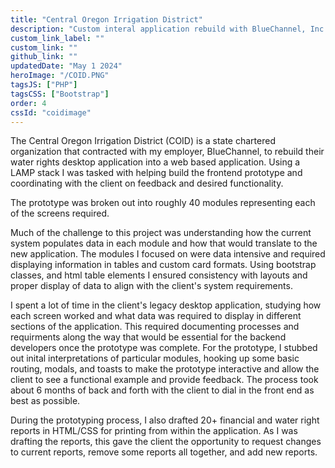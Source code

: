 ```yaml
---
title: "Central Oregon Irrigation District"
description: "Custom interal application rebuild with BlueChannel, Inc."
custom_link_label: ""
custom_link: ""
github_link: ""
updatedDate: "May 1 2024"
heroImage: "/COID.PNG"
tagsJS: ["PHP"]
tagsCSS: ["Bootstrap"]
order: 4
cssId: "coidimage"
---
```


The Central Oregon Irrigation District (COID) is a state chartered organization that contracted with my employer, BlueChannel, to rebuild their water rights desktop application into a web based application. Using a LAMP stack I was tasked with helping build the frontend prototype and coordinating with the client on feedback and desired functionality.

The prototype was broken out into roughly 40 modules representing each of the screens required. 

<!-- Below is a snapshot of one of the application screens. -->

<!-- ![](/COID_WINN_2.0.png) -->

Much of the challenge to this project was understanding how the current system populates data in each module and how that would translate to the new application. The modules I focused on were data intensive and required displaying information in tables and custom card formats. Using bootstrap classes, and html table elements I ensured consistency with layouts and proper display of data to align with the client's system requirements. 

I spent a lot of time in the client's legacy desktop application, studying how each screen worked and what data was required to display in different sections of the application. This required documenting processes and requirments along the way that would be essential for the backend developers once the prototype was complete. For the prototype, I stubbed out inital interpretations of particular modules, hooking up some basic routing, modals, and toasts to make the prototype interactive and allow the client to see a functional example and provide feedback. The process took about 6 months of back and forth with the client to dial in the front end as best as possible. 

During the prototyping process, I also drafted 20+ financial and water right reports in HTML/CSS for printing from within the application.  As I was drafting the reports, this gave the client the opportunity to request changes to current reports, remove some reports all together, and add new reports. 

